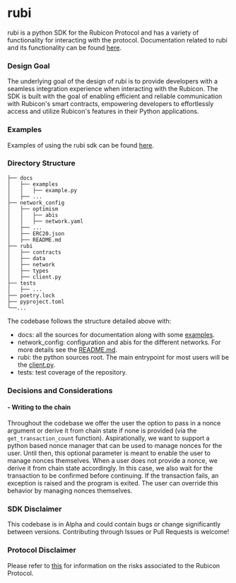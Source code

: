 # rubi

rubi is a python SDK for the Rubicon Protocol and has a variety of functionality for interacting with the protocol.
Documentation related to rubi and its functionality can be found [here](https://rubi.readthedocs.io/en/latest/#).

### Design Goal

The underlying goal of the design of rubi is to provide developers with a seamless integration experience when
interacting with the Rubicon. The SDK is built with the goal of enabling efficient and reliable communication with
Rubicon's smart contracts, empowering developers to effortlessly access and utilize Rubicon's features in their Python
applications.

### Examples

Examples of using the rubi sdk can be found [here](docs/examples).

### Directory Structure

```
├── docs
│   ├── examples
│   │   ├── example.py
│   ├── ...
├── network_config
│   ├── optimism
│   │   ├── abis
│   │   ├── network.yaml
│   ├── ...
│   ├── ERC20.json
│   ├── README.md
├── rubi
│   ├── contracts
│   ├── data
│   ├── network
│   ├── types
│   ├── client.py
├── tests
│   ├── ...
├── poetry.lock
├── pyproject.toml
└──...
```

The codebase follows the structure detailed above with:

- docs: all the sources for documentation along with some [examples](docs/examples/example.py).
- network_config: configuration and abis for the different networks. For more details see
  the [README.md](network_config/README.md).
- rubi: the python sources root. The main entrypoint for most users will be the [client.py](rubi/client.py).
- tests: test coverage of the repository.

### Decisions and Considerations

#### - Writing to the chain

Throughout the codebase we offer the user the option to pass in a nonce argument or derive it from chain state if none
is provided (via the `get_transaction_count` function). Aspirationally, we want to support a python based nonce manager
that can be used to manage nonces for the user. Until then, this optional parameter is meant to enable the user to
manage nonces themselves. When a user does not provide a nonce, we derive it from chain state accordingly. In this case,
we also wait for the transaction to be confirmed before continuing. If the transaction fails, an exception is raised and
the program is exited. The user can override this behavior by managing nonces themselves.

### SDK Disclaimer

This codebase is in Alpha and could contain bugs or change significantly between versions. Contributing through Issues
or Pull Requests is welcome!

### Protocol Disclaimer

Please refer to [this](https://docs.rubicon.finance/protocol/risks) for information on the risks associated to the
Rubicon Protocol.